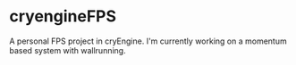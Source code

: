 # cryengineFPS

A personal FPS project in cryEngine. I'm currently working on a momentum based system with wallrunning.

